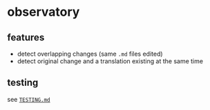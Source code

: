 # observatory

## features

  - detect overlapping changes (same `.md` files edited)
  - detect original change and a translation existing at the same time

## testing

see [`TESTING.md`](TESTING.md)
